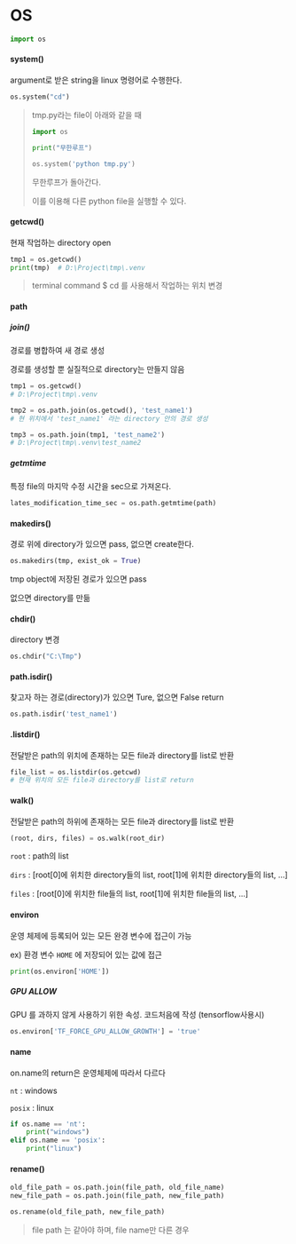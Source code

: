 # OS

```python
import os
```





#### system()

argument로 받은 string을 linux 명령어로 수행한다.

```python
os.system("cd")
```



>  tmp.py라는 file이 아래와 같을 때
>
> ```python
> import os
> 
> print("무한루프")
> 
> os.system('python tmp.py')
> ```
>
> 무한루프가 돌아간다.
>
> 이를 이용해 다른 python file을 실행할 수 있다.



#### getcwd()

현재 작업하는 directory open

```python
tmp1 = os.getcwd()
print(tmp)	# D:\Project\tmp\.venv
```

> terminal command $ cd 를 사용해서 작업하는 위치 변경



#### path

##### join()

경로를 병합하여 새 경로 생성

경로를 생성할 뿐 실질적으로 directory는 만들지 않음

```python
tmp1 = os.getcwd()
# D:\Project\tmp\.venv

tmp2 = os.path.join(os.getcwd(), 'test_name1')
# 현 위치에서 'test_name1' 라는 directory 안의 경로 생성

tmp3 = os.path.join(tmp1, 'test_name2')
# D:\Project\tmp\.venv\test_name2
```



##### getmtime

특정 file의 마지막 수정 시간을 sec으로 가져온다.

```python
lates_modification_time_sec = os.path.getmtime(path)
```





#### makedirs()

경로 위에 directory가 있으면 pass, 없으면 create한다.

```python
os.makedirs(tmp, exist_ok = True)
```

tmp object에 저장된 경로가 있으면 pass

없으면 directory를 만듦



#### chdir()

directory 변경

```python
os.chdir("C:\Tmp")
```



#### path.isdir()

찾고자 하는 경로(directory)가 있으면 Ture, 없으면 False return

```python
os.path.isdir('test_name1')
```





#### .listdir()

전달받은 path의 위치에 존재하는 모든 file과 directory를 list로 반환

```python
file_list = os.listdir(os.getcwd) 
# 현재 위치의 모든 file과 directory를 list로 return
```





#### walk()

전달받은 path의 하위에 존재하는 모든  file과 directory를 list로 반환

```python
(root, dirs, files) = os.walk(root_dir)
```

`root` : path의 list

`dirs` : [root[0]에 위치한 directory들의 list,  root[1]에 위치한 directory들의 list, ...]

`files` : [root[0]에 위치한 file들의 list,  root[1]에 위치한 file들의 list, ...]





#### environ

운영 체제에 등록되어 있는 모든 완경 변수에 접근이 가능

ex) 환경 변수 `HOME` 에 저장되어 있는 값에 접근

```python
print(os.environ['HOME'])
```





##### GPU ALLOW

GPU 를 과하지 않게 사용하기 위한 속성. 코드처음에 작성 (tensorflow사용시)

```python
os.environ['TF_FORCE_GPU_ALLOW_GROWTH'] = 'true'
```





#### name

on.name의 return은 운영체제에 따라서 다르다

`nt` : windows

`posix` : linux

```python
if os.name == 'nt':
    print("windows")
elif os.name == 'posix':
    print("linux")
```





#### rename()

```python
old_file_path = os.path.join(file_path, old_file_name)
new_file_path = os.path.join(file_path, new_file_path)

os.rename(old_file_path, new_file_path)
```

> file path 는 같아야 하며, file name만 다른 경우
